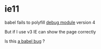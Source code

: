 # ie11

babel fails to polyfill [debug module](https://github.com/visionmedia/debug) version 4

But if I use v3 IE can show the page correctly

Is this [a babel bug](https://github.com/babel/babel/issues/10707) ?
